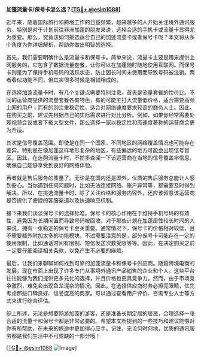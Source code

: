 **加蓬流量卡/保号卡怎么选？[[TG💪+ @esim1088](https://t.me/s/esim1088)]**

近年来，随着国际旅行和跨境工作的日益频繁，越来越多的人开始关注境外通讯服务。特别是对于计划前往非洲加蓬的朋友来说，选择合适的手机卡或流量卡显得尤为重要。那么，究竟该如何挑选适合自己的加蓬流量卡或者保号卡呢？本文将从多个角度为你详细解析，帮助你做出明智的选择。

首先，我们需要明确什么是流量卡和保号卡。简单来说，流量卡主要是用来提供上网服务的，它包含了数据流量套餐，让你可以在加蓬随时随地使用互联网。而保号卡则是为了保持手机号码的活跃状态，防止因长时间未使用而导致号码被注销。两者看似功能不同，但其实很多时候是相辅相成的。

在选择加蓬流量卡时，有几个关键点需要特别注意。首先是流量套餐的性价比。不同的运营商提供的流量套餐各有特色，有的可能主打大流量低价格，适合需要高频上网的用户；而有的则注重稳定性，适合对网络速度要求较高的商务人士。因此，在购买之前，建议先根据自己的实际需求进行对比分析。例如，如果你经常需要处理视频会议或者下载大型文件，那么选择一家以稳定性和高速度著称的运营商会更为合适。

其次是信号覆盖范围。即使是在同一个国家，不同地区的网络覆盖情况也可能存在差异。特别是在像加蓬这样地形复杂的地区，有些偏远的地方可能会出现信号盲区。因此，在选购流量卡时，不妨多查阅一下该运营商在当地的信号覆盖率信息，确保自己能够享受到良好的网络体验。

再者就是售后服务的质量了。无论是在国内还是国外，优质的售后服务总能让人感到安心。当你遇到任何问题时，比如无法连接网络、账户异常等，都需要及时得到解决。所以，在挑选流量卡时，除了关注价格和服务内容外，还应该留意该运营商是否提供了便捷的客服渠道以及快速响应机制。

接下来我们谈谈保号卡的选择标准。保号卡的核心作用在于维持手机号码的有效性，避免因为长期闲置而导致号码被回收。对于那些计划在加蓬居住较长时间的人来说，拥有一张稳定的保号卡至关重要。通常情况下，保号卡的价格相对较低，且不需要额外附加太多的功能模块。不过需要注意的是，部分保号卡可能存在一定的使用限制，比如通话时间有限制、短信发送次数受限等等。因此，在决定购买之前一定要仔细阅读相关条款，以免产生不必要的麻烦。

最后，让我们来聊聊如何找到可靠的加蓬流量卡和保号卡供应商。随着跨境电商的发展，现在市面上出现了许多专门从事境外通讯产品销售的企业和个人。这些平台往往能够为我们提供更多元化的选择，并且价格也更具竞争力。然而，由于市场竞争激烈，难免会出现鱼龙混杂的情况。因此，在选择供应商时务必擦亮眼睛，优先考虑那些口碑良好、信誉度高的商家。可以通过查看用户评价、咨询专业人士等方式来进行综合评估。

综上所述，无论是想要畅游加蓬的游客，还是准备长期定居的居民，合理选择一张合适的流量卡和保号卡都是非常必要的。希望本文所提到的一些技巧和建议能够对你有所帮助，在未来的旅途中更加得心应手。记住，无论何时何地，优质的通讯服务都是我们生活中不可或缺的一部分哦！

[[TG💪+ @esim1088](https://t.me/s/esim1088) ![Image](https://i.postimg.cc/4NQfJmqS/Snipaste-2025-05-13-00-14-12.png)]